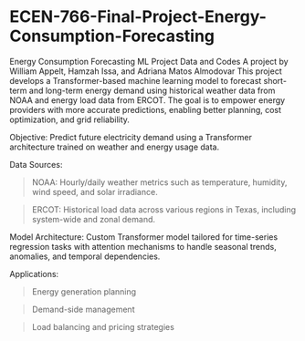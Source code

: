 # ECEN-766-Final-Project-Energy-Consumption-Forecasting
Energy Consumption Forecasting ML Project Data and Codes
A project by William Appelt, Hamzah Issa, and Adriana Matos Almodovar
This project develops a Transformer-based machine learning model to forecast short-term and long-term energy demand using historical weather data from NOAA and energy load data from ERCOT. The goal is to empower energy providers with more accurate predictions, enabling better planning, cost optimization, and grid reliability.

Objective: Predict future electricity demand using a Transformer architecture trained on weather and energy usage data.

Data Sources:

> NOAA: Hourly/daily weather metrics such as temperature, humidity, wind speed, and solar irradiance.

> ERCOT: Historical load data across various regions in Texas, including system-wide and zonal demand.

Model Architecture: Custom Transformer model tailored for time-series regression tasks with attention mechanisms to handle seasonal trends, anomalies, and temporal dependencies.

Applications:

> Energy generation planning

> Demand-side management

> Load balancing and pricing strategies
